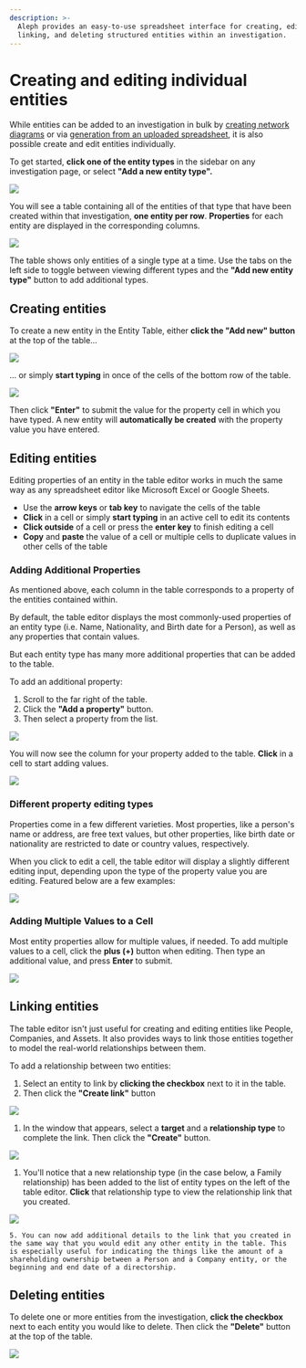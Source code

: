 ```yaml
---
description: >-
  Aleph provides an easy-to-use spreadsheet interface for creating, editing,
  linking, and deleting structured entities within an investigation.
---
```


# Creating and editing individual entities

While entities can be added to an investigation in bulk by [creating network diagrams](network-diagrams.md) or via [generation from an uploaded spreadsheet](generating-multiple-entities-from-a-list.md), it is also possible create and edit entities individually.

To get started, **click one of the entity types** in the sidebar on any investigation page, or select **"Add a new entity type".**

![](<../../.gitbook/assets/Screen Shot 2021-02-11 at 13.45.25.png>)

You will see a table containing all of the entities of that type that have been created within that investigation, **one entity per row**. **Properties** for each entity are displayed in the corresponding columns.

![](<../../.gitbook/assets/Screen Shot 2021-02-11 at 13.50.06.png>)

The table shows only entities of a single type at a time. Use the tabs on the left side to toggle between viewing different types and the **"Add new entity type"** button to add additional types.

## Creating entities

To create a new entity in the Entity Table, either **click the "Add new" button** at the top of the table...

![](<../../.gitbook/assets/Screen Shot 2020-07-21 at 15.42.20 (1) (1) (1).png>)

... or simply **start typing** in once of the cells of the bottom row of the table.

![](<../../.gitbook/assets/Screen Shot 2020-07-21 at 15.42.09 (1).png>)

Then click **"Enter"** to submit the value for the property cell in which you have typed. A new entity will **automatically be created** with the property value you have entered.

## Editing entities

Editing properties of an entity in the table editor works in much the same way as any spreadsheet editor like Microsoft Excel or Google Sheets.

* Use the **arrow keys** or **tab key** to navigate the cells of the table
* **Click** in a cell or simply **start typing** in an active cell to edit its contents
* **Click outside** of a cell or press the **enter key** to finish editing a cell
* **Copy** and **paste** the value of a cell or multiple cells to duplicate values in other cells of the table

### Adding Additional Properties

As mentioned above, each column in the table corresponds to a property of the entities contained within.

By default, the table editor displays the most commonly-used properties of an entity type (i.e. Name, Nationality, and Birth date for a Person), as well as any properties that contain values.

But each entity type has many more additional properties that can be added to the table.

To add an additional property:

1. Scroll to the far right of the table.
2. Click the **"Add a property"** button.
3. Then select a property from the list.

![](<../../.gitbook/assets/Screen Shot 2021-02-11 at 13.51.33.png>)

You will now see the column for your property added to the table. **Click** in a cell to start adding values.

![](<../../.gitbook/assets/Screen Shot 2021-02-11 at 13.52.34.png>)

### Different property editing types

Properties come in a few different varieties. Most properties, like a person's name or address, are free text values, but other properties, like birth date or nationality are restricted to date or country values, respectively.

When you click to edit a cell, the table editor will display a slightly different editing input, depending upon the type of the property value you are editing. Featured below are a few examples:

![](<../../.gitbook/assets/Screen Shot 2020-07-22 at 11.24.29.png>)

### Adding Multiple Values to a Cell

Most entity properties allow for multiple values, if needed. To add multiple values to a cell, click the **plus (+)** button when editing. Then type an additional value, and press **Enter** to submit.

![](<../../.gitbook/assets/Screen Shot 2020-07-22 at 11.35.33.png>)

## Linking entities

The table editor isn't just useful for creating and editing entities like People, Companies, and Assets. It also provides ways to link those entities together to model the real-world relationships between them.

To add a relationship between two entities:

1. Select an entity to link by **clicking the checkbox** next to it in the table.
2. Then click the **"Create link"** button

![](<../../.gitbook/assets/Screen Shot 2021-02-11 at 13.53.50.png>)

1. In the window that appears, select a **target** and a **relationship type** to complete the link. Then click the **"Create"** button.

![](<../../.gitbook/assets/Screen Shot 2021-02-11 at 13.59.29.png>)

1. You'll notice that a new relationship type (in the case below, a Family relationship) has been added to the list of entity types on the left of the table editor. **Click** that relationship type to view the relationship link that you created.

![](<../../.gitbook/assets/Screen Shot 2021-02-11 at 13.57.32.png>)

```
5. You can now add additional details to the link that you created in the same way that you would edit any other entity in the table. This is especially useful for indicating the things like the amount of a shareholding ownership between a Person and a Company entity, or the beginning and end date of a directorship.
```

## Deleting entities

To delete one or more entities from the investigation, **click the checkbox** next to each entity you would like to delete. Then click the **"Delete"** button at the top of the table.

![](<../../.gitbook/assets/Screen Shot 2021-02-11 at 14.01.22.png>)
